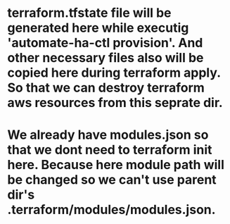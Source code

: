 # terraform.tfstate file will be generated here while executig 'automate-ha-ctl provision'. And other necessary files also will be copied here during terraform apply. So that we can destroy terraform aws resources from this seprate dir.

# We already have modules.json so that we dont need to terraform init here. Because here module path will be changed so we can't use parent dir's .terraform/modules/modules.json. 

